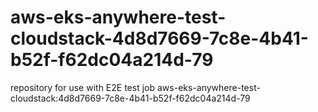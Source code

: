 # aws-eks-anywhere-test-cloudstack-4d8d7669-7c8e-4b41-b52f-f62dc04a214d-79
repository for use with E2E test job aws-eks-anywhere-test-cloudstack:4d8d7669-7c8e-4b41-b52f-f62dc04a214d-79
